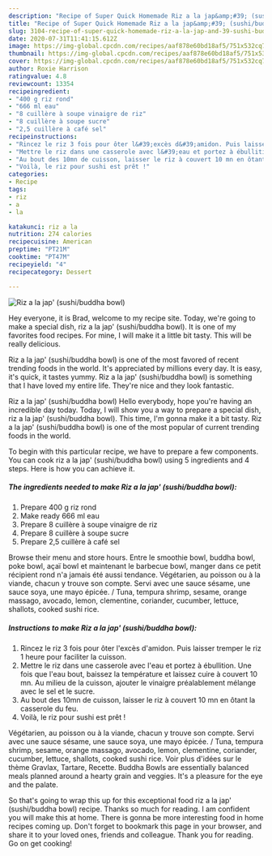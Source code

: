 ```yaml
---
description: "Recipe of Super Quick Homemade Riz a la jap&amp;#39; (sushi/buddha bowl)"
title: "Recipe of Super Quick Homemade Riz a la jap&amp;#39; (sushi/buddha bowl)"
slug: 3104-recipe-of-super-quick-homemade-riz-a-la-jap-and-39-sushi-buddha-bowl
date: 2020-07-31T11:41:15.612Z
image: https://img-global.cpcdn.com/recipes/aaf878e60bd18af5/751x532cq70/riz-a-la-jap-sushibuddha-bowl-photo-principale-de-la-recette.jpg
thumbnail: https://img-global.cpcdn.com/recipes/aaf878e60bd18af5/751x532cq70/riz-a-la-jap-sushibuddha-bowl-photo-principale-de-la-recette.jpg
cover: https://img-global.cpcdn.com/recipes/aaf878e60bd18af5/751x532cq70/riz-a-la-jap-sushibuddha-bowl-photo-principale-de-la-recette.jpg
author: Roxie Harrison
ratingvalue: 4.8
reviewcount: 13354
recipeingredient:
- "400 g riz rond"
- "666 ml eau"
- "8 cuillère à soupe vinaigre de riz"
- "8 cuillère à soupe sucre"
- "2,5 cuillère à café sel"
recipeinstructions:
- "Rincez le riz 3 fois pour ôter l&#39;excès d&#39;amidon. Puis laisser tremper le riz 1 heure pour faciliter la cuisson."
- "Mettre le riz dans une casserole avec l&#39;eau et portez à ébullition. Une fois que l&#39;eau bout, baissez la température et laissez cuire à couvert 10 mn. Au milieu de la cuisson, ajouter le vinaigre préalablement mélange avec le sel et le sucre."
- "Au bout des 10mn de cuisson, laisser le riz à couvert 10 mn en ôtant la casserole du feu."
- "Voilà, le riz pour sushi est prêt !"
categories:
- Recipe
tags:
- riz
- a
- la

katakunci: riz a la 
nutrition: 274 calories
recipecuisine: American
preptime: "PT21M"
cooktime: "PT47M"
recipeyield: "4"
recipecategory: Dessert

---
```



![Riz a la jap&#39; (sushi/buddha bowl)](https://img-global.cpcdn.com/recipes/aaf878e60bd18af5/751x532cq70/riz-a-la-jap-sushibuddha-bowl-photo-principale-de-la-recette.jpg)

Hey everyone, it is Brad, welcome to my recipe site. Today, we're going to make a special dish, riz a la jap&#39; (sushi/buddha bowl). It is one of my favorites food recipes. For mine, I will make it a little bit tasty. This will be really delicious.

Riz a la jap&#39; (sushi/buddha bowl) is one of the most favored of recent trending foods in the world. It's appreciated by millions every day. It is easy, it's quick, it tastes yummy. Riz a la jap&#39; (sushi/buddha bowl) is something that I have loved my entire life. They're nice and they look fantastic.

Riz a la jap&#39; (sushi/buddha bowl) Hello everybody, hope you&#39;re having an incredible day today. Today, I will show you a way to prepare a special dish, riz a la jap&#39; (sushi/buddha bowl). This time, I&#39;m gonna make it a bit tasty. Riz a la jap&#39; (sushi/buddha bowl) is one of the most popular of current trending foods in the world.


To begin with this particular recipe, we have to prepare a few components. You can cook riz a la jap&#39; (sushi/buddha bowl) using 5 ingredients and 4 steps. Here is how you can achieve it.

<!--inarticleads1-->

##### The ingredients needed to make Riz a la jap&#39; (sushi/buddha bowl):

1. Prepare 400 g riz rond
1. Make ready 666 ml eau
1. Prepare 8 cuillère à soupe vinaigre de riz
1. Prepare 8 cuillère à soupe sucre
1. Prepare 2,5 cuillère à café sel


Browse their menu and store hours. Entre le smoothie bowl, buddha bowl, poke bowl, açaï bowl et maintenant le barbecue bowl, manger dans ce petit récipient rond n&#39;a jamais été aussi tendance. Végétarien, au poisson ou à la viande, chacun y trouve son compte. Servi avec une sauce sésame, une sauce soya, une mayo épicée. / Tuna, tempura shrimp, sesame, orange massago, avocado, lemon, clementine, coriander, cucumber, lettuce, shallots, cooked sushi rice. 

<!--inarticleads2-->

##### Instructions to make Riz a la jap&#39; (sushi/buddha bowl):

1. Rincez le riz 3 fois pour ôter l&#39;excès d&#39;amidon. Puis laisser tremper le riz 1 heure pour faciliter la cuisson.
1. Mettre le riz dans une casserole avec l&#39;eau et portez à ébullition. Une fois que l&#39;eau bout, baissez la température et laissez cuire à couvert 10 mn. Au milieu de la cuisson, ajouter le vinaigre préalablement mélange avec le sel et le sucre.
1. Au bout des 10mn de cuisson, laisser le riz à couvert 10 mn en ôtant la casserole du feu.
1. Voilà, le riz pour sushi est prêt !


Végétarien, au poisson ou à la viande, chacun y trouve son compte. Servi avec une sauce sésame, une sauce soya, une mayo épicée. / Tuna, tempura shrimp, sesame, orange massago, avocado, lemon, clementine, coriander, cucumber, lettuce, shallots, cooked sushi rice. Voir plus d&#39;idées sur le thème Gravlax, Tartare, Recette. Buddha Bowls are essentially balanced meals planned around a hearty grain and veggies. It&#39;s a pleasure for the eye and the palate. 

So that's going to wrap this up for this exceptional food riz a la jap&#39; (sushi/buddha bowl) recipe. Thanks so much for reading. I am confident you will make this at home. There is gonna be more interesting food in home recipes coming up. Don't forget to bookmark this page in your browser, and share it to your loved ones, friends and colleague. Thank you for reading. Go on get cooking!
